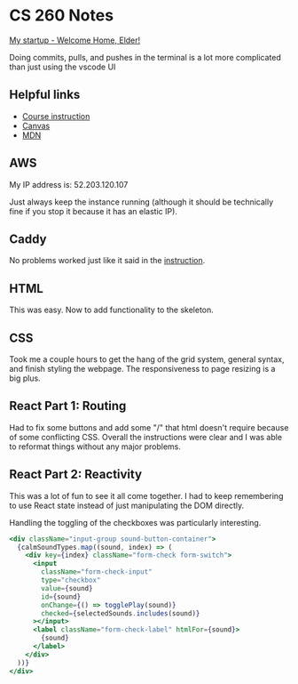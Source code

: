 # CS 260 Notes

[My startup - Welcome Home, Elder!](https://startup.welcomehomeelder.com)

Doing commits, pulls, and pushes in the terminal is a lot more complicated than just using the vscode UI

## Helpful links

- [Course instruction](https://github.com/webprogramming260)
- [Canvas](https://byu.instructure.com)
- [MDN](https://developer.mozilla.org)

## AWS

My IP address is: 52.203.120.107

Just always keep the instance running (although it should be technically fine if you stop it because it has an elastic IP).

## Caddy

No problems worked just like it said in the [instruction](https://github.com/webprogramming260/.github/blob/main/profile/webServers/https/https.md).

## HTML

This was easy. Now to add functionality to the skeleton.

## CSS

Took me a couple hours to get the hang of the grid system, general syntax, and finish styling the webpage. The responsiveness to page resizing is a big plus. 

## React Part 1: Routing

Had to fix some buttons and add some "/" that html doesn't require because of some conflicting CSS. Overall the instructions were clear and I was able to reformat things without any major problems.

## React Part 2: Reactivity

This was a lot of fun to see it all come together. I had to keep remembering to use React state instead of just manipulating the DOM directly.

Handling the toggling of the checkboxes was particularly interesting.

```jsx
<div className="input-group sound-button-container">
  {calmSoundTypes.map((sound, index) => (
    <div key={index} className="form-check form-switch">
      <input
        className="form-check-input"
        type="checkbox"
        value={sound}
        id={sound}
        onChange={() => togglePlay(sound)}
        checked={selectedSounds.includes(sound)}
      ></input>
      <label className="form-check-label" htmlFor={sound}>
        {sound}
      </label>
    </div>
  ))}
</div>
```
